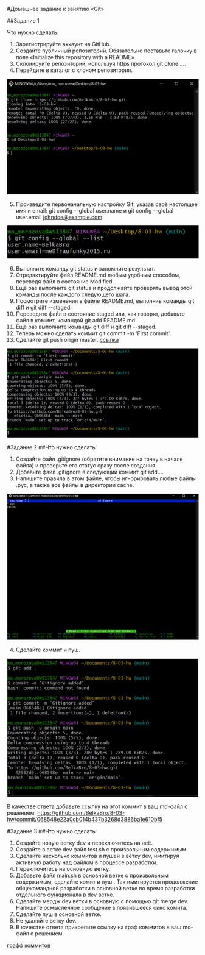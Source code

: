 #Домашнее задание к занятию «Git»

##Задание 1

Что нужно сделать:
1.	Зарегистрируйте аккаунт на GitHub.
2.	Создайте публичный репозиторий. Обязательно поставьте галочку в поле «Initialize this repository with a README».
3.	Склонируйте репозиторий, используя https протокол git clone ....
4.	Перейдите в каталог с клоном репозитория.

![img](img/Screenshot_10.png)

5. Произведите первоначальную настройку Git, указав своё настоящее имя и email: git config --global user.name и git config --global user.email johndoe@example.com.

![img](img/Screenshot_1.png)

6. Выполните команду git status и запомните результат.
7. Отредактируйте файл README.md любым удобным способом, переведя файл в состояние Modified.
8. Ещё раз выполните git status и продолжайте проверять вывод этой команды после каждого следующего шага.
9. Посмотрите изменения в файле README.md, выполнив команды git diff и git diff --staged.
10. Переведите файл в состояние staged или, как говорят, добавьте файл в коммит, командой git add README.md.
11. Ещё раз выполните команды git diff и git diff --staged.
12. Теперь можно сделать коммит git commit -m 'First commit'.
13. Сделайте git push origin master.
[ссылка](https://github.com/BelkaBro/8-03-hw/commit/0b0688db42827f5b27b7260a08f991d5ba81d9e5)

![img](img/Screenshot_2.png)

#Задание 2
##Что нужно сделать:
1.	Создайте файл .gitignore (обратите внимание на точку в начале файла) и проверьте его статус сразу после создания.
2.	Добавьте файл .gitignore в следующий коммит git add....
3.	Напишите правила в этом файле, чтобы игнорировать любые файлы .pyc, а также все файлы в директории cache.

![img](img/Screenshot_3.png)

4.	Сделайте коммит и пуш.

![img](img/Screenshot_4.png)

В качестве ответа добавьте ссылку на этот коммит в ваш md-файл с решением.
https://github.com/BelkaBro/8-03-hw/commit/068548e22a0cb014b437b3268d3886ba1e610bf5


#Задание 3
##Что нужно сделать:
1.	Создайте новую ветку dev и переключитесь на неё.
2.	Создайте в ветке dev файл test.sh с произвольным содержимым.
3.	Сделайте несколько коммитов и пушей в ветку dev, имитируя активную работу над файлом в процессе разработки.
4.	Переключитесь на основную ветку.
5.	Добавьте файл main.sh в основной ветке с произвольным содержимым, сделайте комит и пуш . Так имитируется продолжение общекомандной разработки в основной ветке во время разработки отдельного функционала в dev ветке.
6.	Сделайте мердж dev ветки в основную с помощью git merge dev. Напишите осмысленное сообщение в появившееся окно комита.
7.	Сделайте пуш в основной ветке.
8.	Не удаляйте ветку dev.
9.	В качестве ответа прикрепите ссылку на граф коммитов в ваш md-файл с решением.

[графф коммитов](https://github.com/BelkaBro/8-03-hw/network)
